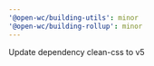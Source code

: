 ```yaml
---
'@open-wc/building-utils': minor
'@open-wc/building-rollup': minor
---
```


Update dependency clean-css to v5
